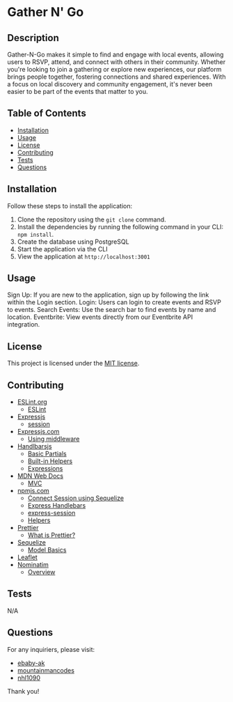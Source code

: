 # Gather N' Go

## Description
Gather-N-Go makes it simple to find and engage with local events, allowing users to RSVP, attend, and connect with others in their community. Whether you're looking to join a gathering or explore new experiences, our platform brings people together, fostering connections and shared experiences. With a focus on local discovery and community engagement, it's never been easier to be part of the events that matter to you.


## Table of Contents
- [Installation](#installation)
- [Usage](#usage)
- [License](#license)
- [Contributing](#contributing)
- [Tests](#tests)
- [Questions](#questions)


## Installation
Follow these steps to install the application:

1. Clone the repository using the `git clone` command.
2. Install the dependencies by running the following command in your CLI: `npm install`.
3. Create the database using PostgreSQL
4. Start the application via the CLI
5. View the application at `http://localhost:3001`


## Usage
Sign Up: If you are new to the application, sign up by following the link within the Login section.
Login: Users can login to create events and RSVP to events.
Search Events: Use the search bar to find events by name and location.
Eventbrite: View events directly from our Eventbrite API integration.


## License
This project is licensed under the [MIT license](https://opensource.org/license/MIT).


## Contributing
- [ESLint.org](https://eslint.org/)
  - [ESLint](https://eslint.org/docs/latest/use/configure/)
- [Expressjs](https://github.com/expressjs)
    - [session](https://github.com/expressjs/session#cookie)
- [Expressjs.com](https://expressjs.com/)
    - [Using middleware](https://expressjs.com/en/guide/using-middleware.html)
- [Handlbarsjs](https://handlebarsjs.com/)
    - [Basic Partials](https://handlebarsjs.com/guide/partials.html#basic-partials)
    - [Built-in Helpers](https://handlebarsjs.com/guide/builtin-helpers.html)
    - [Expressions](https://handlebarsjs.com/guide/expressions.html)
- [MDN Web Docs](https://developer.mozilla.org/en-US/)
    - [MVC](https://developer.mozilla.org/en-US/docs/Glossary/MVC)
- [npmjs.com](https://www.npmjs.com/)
    - [Connect Session using Sequelize](https://www.npmjs.com/package/connect-session-sequelize)
    - [Express Handlebars](https://www.npmjs.com/package/express-handlebars)
    - [express-session](https://www.npmjs.com/package/express-session)
    - [Helpers](https://www.npmjs.com/package/express-handlebars#helpers)
- [Prettier](https://prettier.io/)
  - [What is Prettier?](https://prettier.io/docs/en/index.html)
- [Sequelize](https://sequelize.org/)
  - [Model Basics](https://sequelize.org/docs/v6/core-concepts/model-basics/)
- [Leaflet](https://leafletjs.com/reference.html)
- [Nominatim](https://nominatim.org/release-docs/develop/)
    - [Overview](https://nominatim.org/release-docs/develop/api/Overview/)


## Tests
N/A


## Questions
For any inquiriers, please visit:

- [ebaby-ak](https://github.com/ebaby-ak)
- [mountainmancodes](https://github.com/Mountainmancodes)
- [nhl1090](https://github.com/nhl1090)


Thank you!